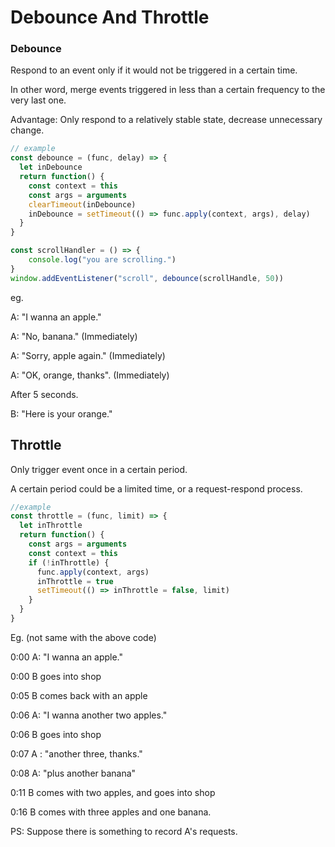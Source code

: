 # Debounce And Throttle

### Debounce

Respond to an event only if it would not be triggered in a certain time.

In other word, merge events triggered in less than a certain frequency to the very last one.

Advantage: Only respond to a relatively stable state, decrease unnecessary change.

```javascript
// example
const debounce = (func, delay) => {
  let inDebounce
  return function() {
    const context = this
    const args = arguments
    clearTimeout(inDebounce)
    inDebounce = setTimeout(() => func.apply(context, args), delay)
  }
}

const scrollHandler = () => {
    console.log("you are scrolling.")
}
window.addEventListener("scroll", debounce(scrollHandle, 50))
```



eg.

A: "I wanna an apple."

A: "No, banana." (Immediately)

A: "Sorry, apple again." (Immediately)

A: "OK, orange, thanks". (Immediately)

After 5 seconds.

B: "Here is your orange."



## Throttle

Only trigger event once in a certain period.

A certain period could be a limited time, or a request-respond process.

```javascript
//example
const throttle = (func, limit) => {
  let inThrottle
  return function() {
    const args = arguments
    const context = this
    if (!inThrottle) {
      func.apply(context, args)
      inThrottle = true
      setTimeout(() => inThrottle = false, limit)
    }
  }
}
```

Eg. (not same with the above code)

0:00 A: "I wanna an apple."

0:00 B goes into shop

0:05 B comes back with an apple

0:06 A: "I wanna another two apples."

0:06 B goes into shop

0:07 A : "another three, thanks."

0:08 A: "plus another banana"

0:11 B comes with two apples, and goes into shop

0:16 B comes with three apples and one banana.


PS: Suppose there is something to record A's requests.



